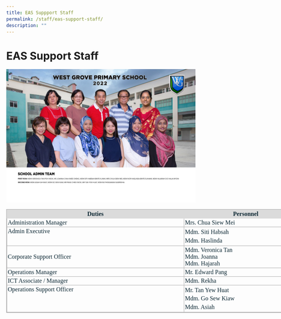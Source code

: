 ```yaml
---
title: EAS Suppport Staff
permalink: /staff/eas-support-staff/
description: ""
---
```

# EAS Support Staff
![](/images/2023%20%20%20Jan%20to%20Dec/2022_School%20Admin%20Team.jpg)

<table class="ive_eobj_center iveo_table ives_tab_simple3" style="margin: auto; outline: 0px; padding: 0px; border-collapse: collapse; clear: both; border: 1px solid rgb(170, 170, 170); color: rgb(12, 39, 51); font-family: Catamaran; font-size: 16px; font-style: normal; font-variant-ligatures: normal; font-variant-caps: normal; font-weight: 400; letter-spacing: normal; orphans: 2; text-align: left; text-transform: none; white-space: normal; widows: 2; word-spacing: 0px; -webkit-text-stroke-width: 0px; text-decoration-thickness: initial; text-decoration-style: initial; text-decoration-color: initial; width: 804px;"><tbody style="margin: 0px; outline: 0px; padding: 0px;"><tr style="margin: 0px; outline: 0px; padding: 0px; background-color: rgb(219, 219, 219);"><td style="margin: 0px; outline: 0px; padding: 2px; text-align: center; border: 1px solid rgb(219, 219, 219); width: 474px;"><b style="margin: 0px; outline: 0px; padding: 0px;">Duties</b></td><td style="margin: 0px; outline: 0px; padding: 2px; text-align: center; border: 1px solid rgb(219, 219, 219); width: 329px;"><b style="margin: 0px; outline: 0px; padding: 0px;">Personnel<br style="margin: 0px; outline: 0px; padding: 0px;"></b></td></tr><tr style="margin: 0px; outline: 0px; padding: 0px;"><td style="margin: 0px; outline: 0px; padding: 2px; text-align: left; border: 1px solid rgb(170, 170, 170); width: 60px;">Administration Manager<br style="margin: 0px; outline: 0px; padding: 0px;"></td><td style="margin: 0px; outline: 0px; padding: 2px; text-align: left; border: 1px solid rgb(170, 170, 170); width: 60px;">Mrs. Chua Siew Mei<br style="margin: 0px; outline: 0px; padding: 0px;"></td></tr><tr style="margin: 0px; outline: 0px; padding: 0px;"><td valign="top" style="margin: 0px; outline: 0px; padding: 2px; text-align: left; border: 1px solid rgb(170, 170, 170); width: 60px;">Admin Executive<br style="margin: 0px; outline: 0px; padding: 0px;"></td><td style="margin: 0px; outline: 0px; padding: 2px; text-align: left; border: 1px solid rgb(170, 170, 170); width: 60px;"><div style="margin: 0px; outline: 0px; padding: 0px; line-height: 22.4px; font-weight: 400; font-size: 16px; color: rgb(12, 39, 51);">Mdm. Siti Habsah</div><div style="margin: 0px; outline: 0px; padding: 0px; line-height: 22.4px; font-weight: 400; font-size: 16px; color: rgb(12, 39, 51);">Mdm. Haslinda</div></td></tr><tr style="margin: 0px; outline: 0px; padding: 0px;"><td style="margin: 0px; outline: 0px; padding: 2px; text-align: left; border: 1px solid rgb(170, 170, 170);">Corporate Support Officer</td><td style="margin: 0px; outline: 0px; padding: 2px; text-align: left; border: 1px solid rgb(170, 170, 170);">Mdm. Veronica Tan<br style="margin: 0px; outline: 0px; padding: 0px;">Mdm. Joanna<br style="margin: 0px; outline: 0px; padding: 0px;">Mdm. Hajarah<br style="margin: 0px; outline: 0px; padding: 0px;"></td></tr><tr style="margin: 0px; outline: 0px; padding: 0px;"><td style="margin: 0px; outline: 0px; padding: 2px; text-align: left; border: 1px solid rgb(170, 170, 170);">Operations Manager</td><td style="margin: 0px; outline: 0px; padding: 2px; text-align: left; border: 1px solid rgb(170, 170, 170);">Mr. Edward Pang</td></tr><tr style="margin: 0px; outline: 0px; padding: 0px;"><td style="margin: 0px; outline: 0px; padding: 2px; text-align: left; border: 1px solid rgb(170, 170, 170);">ICT Associate / Manager</td><td style="margin: 0px; outline: 0px; padding: 2px; text-align: left; border: 1px solid rgb(170, 170, 170);">Mdm. Rekha&nbsp;</td></tr><tr style="margin: 0px; outline: 0px; padding: 0px;"><td valign="top" style="margin: 0px; outline: 0px; padding: 2px; text-align: left; border: 1px solid rgb(170, 170, 170);">Operations Support Officer</td><td style="margin: 0px; outline: 0px; padding: 2px; text-align: left; border: 1px solid rgb(170, 170, 170);"><div style="margin: 0px; outline: 0px; padding: 0px; line-height: 22.4px; font-weight: 400; font-size: 16px; color: rgb(12, 39, 51);">Mr. Tan Yew Huat</div><div style="margin: 0px; outline: 0px; padding: 0px; line-height: 22.4px; font-weight: 400; font-size: 16px; color: rgb(12, 39, 51);">Mdm. Go Sew Kiaw</div><div style="margin: 0px; outline: 0px; padding: 0px; line-height: 22.4px; font-weight: 400; font-size: 16px; color: rgb(12, 39, 51);">Mdm. Asiah</div></td></tr></tbody></table>